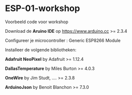 # ESP-01-workshop
Voorbeeld code voor workshop

Download de **Aruino IDE** op https://www.arduino.cc >= 2.3.4

Configureer je microcontroller : Generic ESP8266 Module

Installeer de volgende bibliotheken:

**Adafruit NeoPixel** by Adafruit >= 1.12.4

**DallasTemperature** by Miles Burton >= 4.0.3

**OneWire** by Jim Studt, .... >= 2.3.8

**ArduinoJson** by Benoit Blanchon >= 7.3.0

